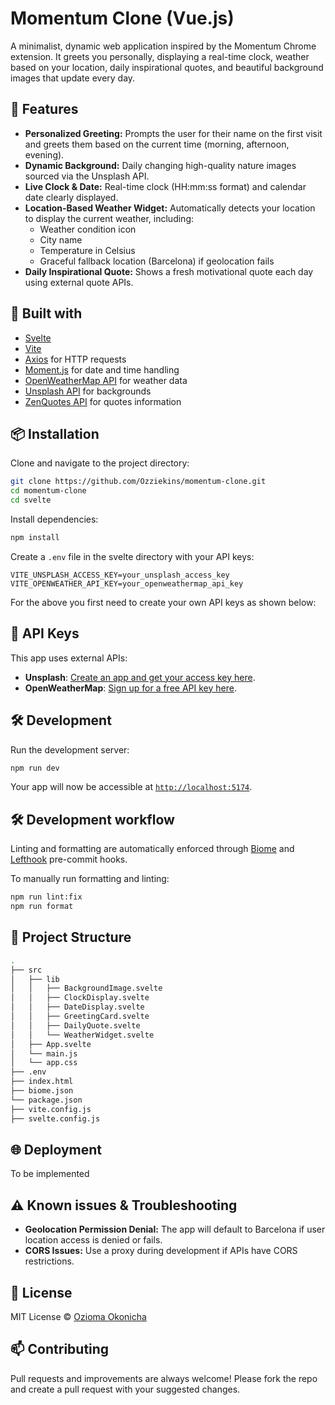 # Momentum Clone (Vue.js)

A minimalist, dynamic web application inspired by the Momentum Chrome extension. It greets you personally, displaying a real-time clock, weather based on your location, daily inspirational quotes, and beautiful background images that update every day.

## 🌟 Features

- **Personalized Greeting:** Prompts the user for their name on the first visit and greets them based on the current time (morning, afternoon, evening).
- **Dynamic Background:** Daily changing high-quality nature images sourced via the Unsplash API.
- **Live Clock & Date:** Real-time clock (HH:mm:ss format) and calendar date clearly displayed.
- **Location-Based Weather Widget:** Automatically detects your location to display the current weather, including:
  - Weather condition icon
  - City name
  - Temperature in Celsius
  - Graceful fallback location (Barcelona) if geolocation fails
- **Daily Inspirational Quote:** Shows a fresh motivational quote each day using external quote APIs.

## 🚀 Built with

- [Svelte](https://svelte.dev/)
- [Vite](https://vitejs.dev/)
- [Axios](https://axios-http.com/) for HTTP requests
- [Moment.js](https://momentjs.com/) for date and time handling
- [OpenWeatherMap API](https://openweathermap.org/api) for weather data
- [Unsplash API](https://unsplash.com/developers) for backgrounds
- [ZenQuotes API](https://zenquotes.io/) for quotes information

## 📦 Installation

Clone and navigate to the project directory:

```bash
git clone https://github.com/Ozziekins/momentum-clone.git
cd momentum-clone
cd svelte
```

Install dependencies:

```bash
npm install
```

Create a `.env` file in the svelte directory with your API keys:

```env
VITE_UNSPLASH_ACCESS_KEY=your_unsplash_access_key
VITE_OPENWEATHER_API_KEY=your_openweathermap_api_key
```

For the above you first need to create your own API keys as shown below:

## 🚨 API Keys

This app uses external APIs:
- **Unsplash**: [Create an app and get your access key here](https://unsplash.com/developers).
- **OpenWeatherMap**: [Sign up for a free API key here](https://openweathermap.org/api).

## 🛠️ Development

Run the development server:

```bash
npm run dev
```

Your app will now be accessible at [`http://localhost:5174`](http://localhost:5174).

## 🛠️ Development workflow

Linting and formatting are automatically enforced through [Biome](https://biomejs.dev/) and [Lefthook](https://lefthook.dev/) pre-commit hooks.

To manually run formatting and linting:

```bash
npm run lint:fix
npm run format
```

## 📖 Project Structure

```bash
.
├── src
│   ├── lib
│   │   ├── BackgroundImage.svelte
│   │   ├── ClockDisplay.svelte
│   │   ├── DateDisplay.svelte
│   │   ├── GreetingCard.svelte
│   │   ├── DailyQuote.svelte
│   │   └── WeatherWidget.svelte
│   ├── App.svelte
│   └── main.js
│   └── app.css
├── .env
├── index.html
├── biome.json
└── package.json
├── vite.config.js
├── svelte.config.js
```

## 🌐 Deployment

To be implemented

## ⚠️ Known issues & Troubleshooting

- **Geolocation Permission Denial:** The app will default to Barcelona if user location access is denied or fails.
- **CORS Issues:** Use a proxy during development if APIs have CORS restrictions.

## 📄 License

MIT License © [Ozioma Okonicha](https://github.com/Ozziekins)

## 📫 Contributing

Pull requests and improvements are always welcome! Please fork the repo and create a pull request with your suggested changes.